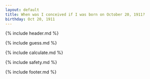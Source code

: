 ```yaml
---
layout: default
title: When was I conceived if I was born on October 20, 1911?
birthday: Oct 20, 1911
---
```


{% include header.md %}

{% include guess.md %}

{% include calculate.md %}

{% include safety.md %}

{% include footer.md %}



